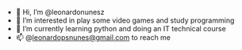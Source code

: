 - 👋 Hi, I’m @leonardonunesz
- 👀 I’m interested in play some video games and study programming 
- 🌱 I’m currently learning python and doing an IT technical course
- 📫 @leonardopsnunes@gmail.com to reach me 
